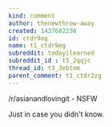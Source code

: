 ```yaml
---
kind: comment
author: thenewthrow-away
created: 1437682236
id: ctdr9eg
name: t1_ctdr9eg
subreddit: todayilearned
subreddit_id : t5_2qqjc
thread_id: t3_3ebtnm
parent_comment: t1_ctdr2zg
---
```


/r/asianandlovingit - NSFW

Just in case you didn't know.
